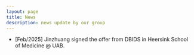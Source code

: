 ```yaml
---
layout: page
title: News
description: news update by our group
---
```


* [Feb/2025] Jinzhuang signed the offer from DBIDS in Heersink School of Medicine @ UAB.


